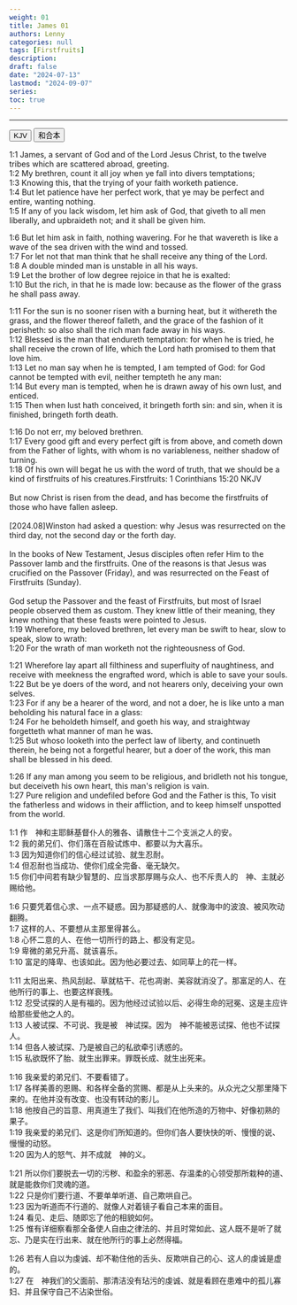 ```yaml
---
weight: 01
title: James 01
authors: Lenny
categories: null
tags: [Firstfruits]
description: 
draft: false
date: "2024-07-13"
lastmod: "2024-09-07"
series:
toc: true
---
```



<!--more-->
---

<!-- Tab links -->
<div class="tab">
  <button class="tablinks active" onclick="tablabel(event, 'english')">KJV</button>
  <button class="tablinks" onclick="tablabel(event, 'chinese')">和合本</button>
  
</div>

<!-- Tab content -->
<div id="english" class="tabcontent" style="display:block">

1:1 James, a servant of God and of the Lord Jesus Christ, to the twelve tribes which are scattered abroad, greeting.   
1:2 My brethren, count it all joy when ye fall into divers temptations;   
1:3 Knowing this, that the trying of your faith worketh patience.   
1:4 But let patience have her perfect work, that ye may be perfect and entire, wanting nothing.   
1:5 If any of you lack wisdom, let him ask of God, that giveth to all men liberally, and upbraideth not; and it shall be given him.   
  
1:6 But let him ask in faith, nothing wavering. For he that wavereth is like a wave of the sea driven with the wind and tossed.   
1:7 For let not that man think that he shall receive any thing of the Lord.   
1:8 A double minded man is unstable in all his ways.   
1:9 Let the brother of low degree rejoice in that he is exalted:   
1:10 But the rich, in that he is made low: because as the flower of the grass he shall pass away.   
  
1:11 For the sun is no sooner risen with a burning heat, but it withereth the grass, and the flower thereof falleth, and the grace of the fashion of it perisheth: so also shall the rich man fade away in his ways.   
1:12 Blessed is the man that endureth temptation: for when he is tried, he shall receive the crown of life, which the Lord hath promised to them that love him.   
1:13 Let no man say when he is tempted, I am tempted of God: for God cannot be tempted with evil, neither tempteth he any man:   
1:14 But every man is tempted, when he is drawn away of his own lust, and enticed.   
1:15 Then when lust hath conceived, it bringeth forth sin: and sin, when it is finished, bringeth forth death.   
  
1:16 Do not err, my beloved brethren.   
1:17 Every good gift and every perfect gift is from above, and cometh down from the Father of lights, with whom is no variableness, neither shadow of turning.   
1:18 Of his own will begat he us with the word of truth, that we should be <a class = "blue">a kind of firstfruits of his creatures</a>.<label class="margin-toggle sidenote-number"></label><span class="sidenote">Firstfruits: 1 Corinthians 15:20 NKJV<br><br>But now Christ is risen from the dead, and has become the firstfruits of those who have fallen asleep.<br><br>[2024.08]Winston had asked a question: why Jesus was resurrected on the third day, not the second day or the forth day.<br><br>In the books of New Testament, Jesus disciples often refer Him to the Passover lamb and the firstfruits.  One of the reasons is that Jesus was crucified on the Passover (Friday), and was resurrected on the Feast of Firstfruits (Sunday).<br><br>God setup the Passover and the feast of Firstfruits, but most of Israel people observed them as custom.  They knew little of their meaning, they knew nothing that these feasts were pointed to Jesus.
</span>   
1:19 Wherefore, my beloved brethren, let every man be swift to hear, slow to speak, slow to wrath:   
1:20 For the wrath of man worketh not the righteousness of God.   
  
1:21 Wherefore lay apart all filthiness and superfluity of naughtiness, and receive with meekness the engrafted word, which is able to save your souls.   
1:22 But be ye doers of the word, and not hearers only, deceiving your own selves.   
1:23 For if any be a hearer of the word, and not a doer, he is like unto a man beholding his natural face in a glass:   
1:24 For he beholdeth himself, and goeth his way, and straightway forgetteth what manner of man he was.   
1:25 But whoso looketh into the perfect law of liberty, and continueth therein, he being not a forgetful hearer, but a doer of the work, this man shall be blessed in his deed.   
  
1:26 If any man among you seem to be religious, and bridleth not his tongue, but deceiveth his own heart, this man's religion is vain.   
1:27 Pure religion and undefiled before God and the Father is this, To visit the fatherless and widows in their affliction, and to keep himself unspotted from the world.   
</div>

<div id="chinese" class="tabcontent">

1:1 作　神和主耶稣基督仆人的雅各、请散住十二个支派之人的安。  
1:2 我的弟兄们、你们落在百般试炼中、都要以为大喜乐。  
1:3 因为知道你们的信心经过试验、就生忍耐。  
1:4 但忍耐也当成功、使你们成全完备、毫无缺欠。  
1:5 你们中间若有缺少智慧的、应当求那厚赐与众人、也不斥责人的　神、主就必赐给他。  

1:6 只要凭着信心求、一点不疑惑。因为那疑惑的人、就像海中的波浪、被风吹动翻腾。  
1:7 这样的人、不要想从主那里得甚么。  
1:8 心怀二意的人、在他一切所行的路上、都没有定见。  
1:9 卑微的弟兄升高、就该喜乐。  
1:10 富足的降卑、也该如此。因为他必要过去、如同草上的花一样。  

1:11 太阳出来、热风刮起、草就枯干、花也凋谢、美容就消没了。那富足的人、在他所行的事上、也要这样衰残。  
1:12 忍受试探的人是有福的。因为他经过试验以后、必得生命的冠冕、这是主应许给那些爱他之人的。  
1:13 人被试探、不可说、我是被　神试探。因为　神不能被恶试探、他也不试探人。  
1:14 但各人被试探、乃是被自己的私欲牵引诱惑的。  
1:15 私欲既怀了胎、就生出罪来。罪既长成、就生出死来。  

1:16 我亲爱的弟兄们、不要看错了。  
1:17 各样美善的恩赐、和各样全备的赏赐、都是从上头来的。从众光之父那里降下来的。在他并没有改变、也没有转动的影儿。  
1:18 他按自己的旨意、用真道生了我们、叫我们在他所造的万物中、好像初熟的果子。  
1:19 我亲爱的弟兄们、这是你们所知道的。但你们各人要快快的听、慢慢的说、慢慢的动怒。  
1:20 因为人的怒气、并不成就　神的义。  

1:21 所以你们要脱去一切的污秽、和盈余的邪恶、存温柔的心领受那所栽种的道、就是能救你们灵魂的道。  
1:22 只是你们要行道、不要单单听道、自己欺哄自己。  
1:23 因为听道而不行道的、就像人对着镜子看自己本来的面目。  
1:24 看见、走后、随即忘了他的相貌如何。  
1:25 惟有详细察看那全备使人自由之律法的、并且时常如此、这人既不是听了就忘、乃是实在行出来、就在他所行的事上必然得福。  

1:26 若有人自以为虔诚、却不勒住他的舌头、反欺哄自己的心、这人的虔诚是虚的。  
1:27 在　神我们的父面前、那清洁没有玷污的虔诚、就是看顾在患难中的孤儿寡妇、并且保守自己不沾染世俗。  
</div>